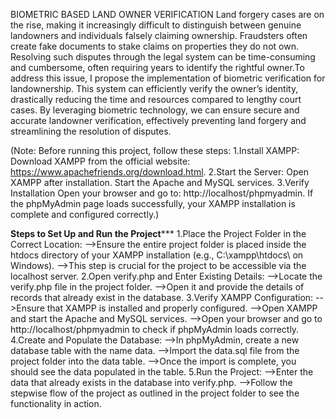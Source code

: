 BIOMETRIC BASED LAND OWNER VERIFICATION
Land forgery cases are on the rise, making it increasingly difficult to distinguish between genuine landowners and individuals falsely claiming ownership.
Fraudsters often create fake documents to stake claims on properties they do not own. Resolving such disputes through the legal system can be time-consuming 
and cumbersome, often requiring years to identify the rightful owner.To address this issue, I propose the implementation of biometric verification for landownership.
This system can efficiently verify the owner’s identity, drastically reducing the time and resources compared to lengthy court cases. By leveraging biometric
technology, we can ensure secure and accurate landowner verification, effectively preventing land forgery and streamlining the resolution of disputes.


(Note: Before running this project, follow these steps:
      1.Install XAMPP:
         Download XAMPP from the official website: https://www.apachefriends.org/download.html.
      2.Start the Server:
         Open XAMPP after installation.
         Start the Apache and MySQL services.
      3.Verify Installation
        Open your browser and go to: http://localhost/phpmyadmin.
        If the phpMyAdmin page loads successfully, your XAMPP installation is complete and configured correctly.)
      
****************Steps to Set Up and Run the Project*******************
1.Place the Project Folder in the Correct Location:
  -->Ensure the entire project folder is placed inside the htdocs directory of your XAMPP installation (e.g., C:\xampp\htdocs\ on Windows).
  -->This step is crucial for the project to be accessible via the localhost server.
2.Open verify.php and Enter Existing Details:
  -->Locate the verify.php file in the project folder.
  -->Open it and provide the details of records that already exist in the database.
3.Verify XAMPP Configuration:
  -->Ensure that XAMPP is installed and properly configured.
  -->Open XAMPP and start the Apache and MySQL services.
  -->Open your browser and go to http://localhost/phpmyadmin to check if phpMyAdmin loads correctly.
4.Create and Populate the Database:
  -->In phpMyAdmin, create a new database table with the name data.
  -->Import the data.sql file from the project folder into the data table.
  -->Once the import is complete, you should see the data populated in the table.
5.Run the Project:
  -->Enter the data that already exists in the database into verify.php.
  -->Follow the stepwise flow of the project as outlined in the project folder to see the functionality in action.




